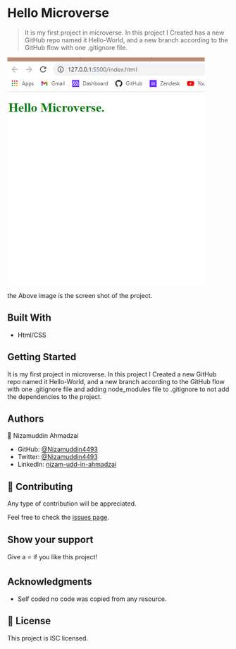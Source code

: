 # Hello Microverse

> It is my first project in microverse. In this project I Created has a new GitHub repo named it Hello-World, and a new branch according to the GitHub flow with one .gitignore file.

![screenshot](images/hello-Microverse.png)

the Above image is the screen shot of the project.

## Built With

- Html/CSS

## Getting Started

It is my first project in microverse. In this project I Created a new GitHub repo named it Hello-World, and a new branch according to the GitHub flow with one .gitignore file and adding node_modules file to .gitignore to not add the dependencies to the project.

## Authors

👤 Nizamuddin Ahmadzai

- GitHub: [@Nizamuddin4493](https://github.com/Nizamuddin4493)
- Twitter: [@Nizamuddin4493](https://twitter.com/Nizamuddin4493)
- LinkedIn: [nizam-udd-in-ahmadzai](https://www.linkedin.com/in/nizam-ud-din-ahmadzai-793269147/)

## 🤝 Contributing

Any type of contribution will be appreciated.

Feel free to check the [issues page](../../issues/).

## Show your support

Give a ⭐️ if you like this project!

## Acknowledgments

- Self coded no code was copied from any resource.

## 📝 License

This project is ISC licensed.
